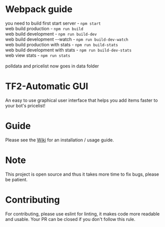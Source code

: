# Webpack guide
you need to build first
start server - `npm start`\
web build production - `npm run build`\
web build development - `npm run build-dev`\
web build development --watch - `npm run build-dev-watch`\
web build production with stats - `npm run build-stats`\
web build development with stats - `npm run build-dev-stats`\
web view stats - `npm run stats`\
\
polldata and pricelist now goes in data folder
# TF2-Automatic GUI
An easy to use graphical user interface that helps you add items faster to your bot's pricelist!

# Guide
Please see the [Wiki](https://github.com/ZeusJunior/tf2-automatic-gui/wiki) for an installation / usage guide.

# Note
This project is open source and thus it takes more time to fix bugs, please be patient.

# Contributing
For contributing, please use eslint for linting, it makes code more readable and usable.
Your PR can be closed if you don't follow this rule.
